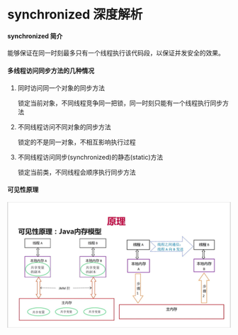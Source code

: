 # synchronized 深度解析

#### synchronized 简介

能够保证在同一时刻最多只有一个线程执行该代码段，以保证并发安全的效果。

#### 多线程访问同步方法的几种情况

1. 同时访问同一个对象的同步方法

   锁定当前对象，不同线程竞争同一把锁，同一时刻只能有一个线程执行同步方法

2. 不同线程访问不同对象的同步方法

   锁定的不是同一对象，不相互影响执行过程

3. 不同线程访问同步(synchronized)的静态(static)方法

   锁定当前类，不同线程会顺序执行同步方法

#### 可见性原理

![可见性原理](images/visibility.jpg)
